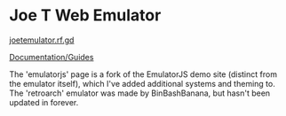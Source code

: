# Joe T Web Emulator

[joetemulator.rf.gd](https://joetemulator.rf.gd)

[Documentation/Guides](https://github.com/joethun/joetwebemulator/wiki/Documentation-%7C-Guides)

The 'emulatorjs' page is a fork of the EmulatorJS demo site (distinct from the emulator itself), which I've added additional systems and theming to. The 'retroarch' emulator was made by BinBashBanana, but hasn't been updated in forever.
